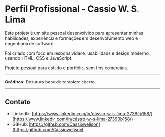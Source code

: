 # Perfil Profissional - Cassio W.  S.  Lima

Este projeto é um site pessoal desenvolvido para apresentar minhas habilidades, experiência e formações em desenvolvimento web e engenharia de software.

Foi criado com foco em responsividade, usabilidade e design moderno, usando HTML, CSS e JavaScript.

Projeto pessoal para estudo e portfólio, sem fins comerciais.

---

**Créditos:** Estrutura base de template aberto.

---

## Contato

- LinkedIn: [https://www.linkedin.com/in/cássio-w-s-lima-27390b158/](https://www.linkedin.com/in/cássio-w-s-lima-27390b158/)  
- GitHub: [https://github.com/Cassiowelison](https://github.com/Cassiowelison)
